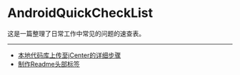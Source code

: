 # AndroidQuickCheckList
这是一篇整理了日常工作中常见的问题的速查表。
****
* [本地代码库上传至jCenter的详细步骤](https://github.com/MaosanDao/AndroidQuickCheckList/blob/master/uploadJcenter/uploadJcenter.md) 
* [制作Readme头部标签](https://github.com/MaosanDao/AndroidQuickCheckList/blob/master/makeTag/README.md)
